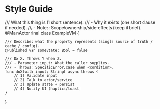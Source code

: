 #  Style Guide

/// What this thing is (1 short sentence).
/// - Why it exists (one short clause if needed).
/// - Notes: Scope/ownership/side-effects (keep it brief).
@MainActor
final class ExampleVM {

    /// Describes what the property represents (single source of truth / cache / config).
    @Published var someState: Bool = false

    /// Do X. Throws Y when Z.
    /// - Parameter input: What the caller supplies.
    /// - Throws: SpecificError.case when <condition>.
    func doX(with input: String) async throws {
        // 1) Validate input
        // 2) Talk to actor/service
        // 3) Update state + persist
        // 4) Notify UI (haptics/toast)
    }
}

